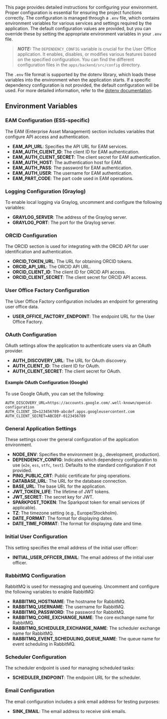 This page provides detailed instructions for configuring your environment. Proper configuration is essential for ensuring the project functions correctly. The configuration is managed through a `.env` file, which contains environment variables for various services and settings required by the application. The default configuration values are provided, but you can override these by setting the appropriate environment variables in your `.env` file. 

> **_NOTE:_** The `DEPENDENCY_CONFIG` variable is crucial for the User Office application. It enables, disables, or modifies various features based on the specified configuration. You can find the different configuration files in the `apps/backend/src/config` directory.

The `.env` file format is supported by the dotenv library, which loads these variables into the environment when the application starts. If a specific dependency configuration is not provided, the default configuration will be used. For more detailed information, refer to the [dotenv documentation](https://www.npmjs.com/package/dotenv).

## Environment Variables

### EAM Configuration (ESS-specific)
The EAM (Enterprise Asset Management) section includes variables that configure API access and authentication.

- **EAM_API_URL**: Specifies the API URL for EAM services.
- **EAM_AUTH_CLIENT_ID**: The client ID for EAM authentication.
- **EAM_AUTH_CLIENT_SECRET**: The client secret for EAM authentication.
- **EAM_AUTH_HOST**: The authentication host for EAM.
- **EAM_AUTH_PASS**: The password for EAM authentication.
- **EAM_AUTH_USER**: The username for EAM authentication.
- **EAM_PART_CODE**: The part code used in EAM operations.

### Logging Configuration (Graylog)
To enable local logging via Graylog, uncomment and configure the following variables:

- **GRAYLOG_SERVER**: The address of the Graylog server.
- **GRAYLOG_PORT**: The port for the Graylog server.

### ORCID Configuration
The ORCID section is used for integrating with the ORCID API for user identification and authentication.

- **ORCID_TOKEN_URL**: The URL for obtaining ORCID tokens.
- **ORCID_API_URL**: The ORCID API URL.
- **ORCID_CLIENT_ID**: The client ID for ORCID API access.
- **ORCID_CLIENT_SECRET**: The client secret for ORCID API access.

### User Office Factory Configuration
The User Office Factory configuration includes an endpoint for generating user office data.

- **USER_OFFICE_FACTORY_ENDPOINT**: The endpoint URL for the User Office Factory.

### OAuth Configuration
OAuth settings allow the application to authenticate users via an OAuth provider.

- **AUTH_DISCOVERY_URL**: The URL for OAuth discovery.
- **AUTH_CLIENT_ID**: The client ID for OAuth.
- **AUTH_CLIENT_SECRET**: The client secret for OAuth.

#### Example OAuth Configuration (Google)
To use Google OAuth, you can set the following:

```plaintext
AUTH_DISCOVERY_URL=https://accounts.google.com/.well-known/openid-configuration
AUTH_CLIENT_ID=123456789-abcdef.apps.googleusercontent.com
AUTH_CLIENT_SECRET=ABCDEF-0123456789
```

### General Application Settings
These settings cover the general configuration of the application environment.

- **NODE_ENV**: Specifies the environment (e.g., development, production).
- **DEPENDENCY_CONFIG**: Indicates which dependency configuration to use (`e2e`, `ess`, `stfc`, `test`). Defaults to the standard configuration if not provided.
- **PING_PUBLIC_CRT**: Public certificate for ping operations.
- **DATABASE_URL**: The URL for the database connection.
- **BASE_URL**: The base URL for the application.
- **JWT_TOKEN_LIFE**: The lifetime of JWT tokens.
- **JWT_SECRET**: The secret key for JWT.
- **SPARKPOST_TOKEN**: The Sparkpost token for email services (if applicable).
- **TZ**: The timezone setting (e.g., Europe/Stockholm).
- **DATE_FORMAT**: The format for displaying dates.
- **DATE_TIME_FORMAT**: The format for displaying date and time.

### Initial User Configuration
This setting specifies the email address of the initial user officer:

- **INITIAL_USER_OFFICER_EMAIL**: The email address of the initial user officer.

### RabbitMQ Configuration
RabbitMQ is used for messaging and queueing. Uncomment and configure the following variables to enable RabbitMQ:

- **RABBITMQ_HOSTNAME**: The hostname for RabbitMQ.
- **RABBITMQ_USERNAME**: The username for RabbitMQ.
- **RABBITMQ_PASSWORD**: The password for RabbitMQ.
- **RABBITMQ_CORE_EXCHANGE_NAME**: The core exchange name for RabbitMQ.
- **RABBITMQ_SCHEDULER_EXCHANGE_NAME**: The scheduler exchange name for RabbitMQ.
- **RABBITMQ_EVENT_SCHEDULING_QUEUE_NAME**: The queue name for event scheduling in RabbitMQ.

### Scheduler Configuration
The scheduler endpoint is used for managing scheduled tasks:

- **SCHEDULER_ENDPOINT**: The endpoint URL for the scheduler.

### Email Configuration
The email configuration includes a sink email address for testing purposes:

- **SINK_EMAIL**: The email address to receive sink emails.